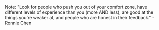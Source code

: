 <div class="tweet" data-src="https://twitter.com/rondoftw/status/1025465283341742080?s=20&t=6ngtrf5m07Li5LJeqthy9A" /></div>

Note:
"Look for people who push you out of your comfort zone, have different levels of experience than you (more AND less), are good at the things you're weaker at, and people who are honest in their feedback." - Ronnie Chen 